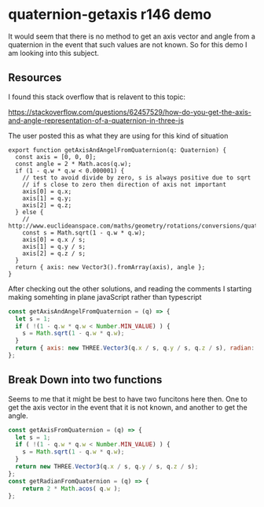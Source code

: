 # quaternion-getaxis r146 demo

It would seem that there is no method to get an axis vector and angle from a quaternion in the event that such values are not known. So for this demo I am looking into this subject.

## Resources

I found this stack overflow that is relavent to this topic:

https://stackoverflow.com/questions/62457529/how-do-you-get-the-axis-and-angle-representation-of-a-quaternion-in-three-js

The user posted this as what they are using for this kind of situation

```
export function getAxisAndAngelFromQuaternion(q: Quaternion) {
  const axis = [0, 0, 0];
  const angle = 2 * Math.acos(q.w);
  if (1 - q.w * q.w < 0.000001) {
    // test to avoid divide by zero, s is always positive due to sqrt
    // if s close to zero then direction of axis not important
    axis[0] = q.x;
    axis[1] = q.y;
    axis[2] = q.z;
  } else {
    // http://www.euclideanspace.com/maths/geometry/rotations/conversions/quaternionToAngle/
    const s = Math.sqrt(1 - q.w * q.w);
    axis[0] = q.x / s;
    axis[1] = q.y / s;
    axis[2] = q.z / s;
  }
  return { axis: new Vector3().fromArray(axis), angle };
}
```

After checking out the other solutions, and reading the comments I starting making somehting in plane javaScript rather than typescript

```js
const getAxisAndAngelFromQuaternion = (q) => {
  let s = 1;
  if ( !(1 - q.w * q.w < Number.MIN_VALUE) ) {
    s = Math.sqrt(1 - q.w * q.w);
  }
  return { axis: new THREE.Vector3(q.x / s, q.y / s, q.z / s), radian: 2 * Math.acos( q.w ) };
};
```

## Break Down into two functions

Seems to me that it might be best to have two funcitons here then. One to get the axis vector in the event that it is not known, and another to get the angle.

```js
const getAxisFromQuaternion = (q) => {
  let s = 1;
  if ( !(1 - q.w * q.w < Number.MIN_VALUE) ) {
    s = Math.sqrt(1 - q.w * q.w);
  }
  return new THREE.Vector3(q.x / s, q.y / s, q.z / s);
};
const getRadianFromQuaternion = (q) => {
    return 2 * Math.acos( q.w );
};
```